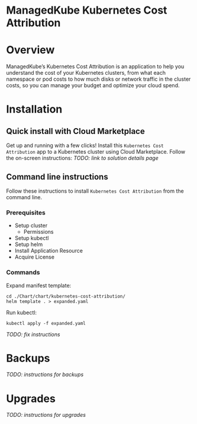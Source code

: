 ManagedKube Kubernetes Cost Attribution
===========================

# Overview
ManagedKube’s Kubernetes Cost Attribution is an application to help you understand the cost of your Kubernetes clusters, from what each namespace or pod costs to how much disks or network traffic in the cluster costs, so you can manage your budget and optimize your cloud spend.


# Installation

## Quick install with Cloud Marketplace

Get up and running with a few clicks! Install this `Kubernetes Cost Attribution` app to a Kubernetes cluster using Cloud Marketplace. Follow the on-screen
instructions:
*TODO: link to solution details page*

## Command line instructions

Follow these instructions to install `Kubernetes Cost Attribution` from the command line.

### Prerequisites

- Setup cluster
  - Permissions
- Setup kubectl
- Setup helm
- Install Application Resource
- Acquire License

### Commands

Expand manifest template:
```
cd ./Chart/chart/kubernetes-cost-attribution/
helm template . > expanded.yaml
```

Run kubectl:
```
kubectl apply -f expanded.yaml
```

*TODO: fix instructions*

# Backups

*TODO: instructions for backups*

# Upgrades

*TODO: instructions for upgrades*

